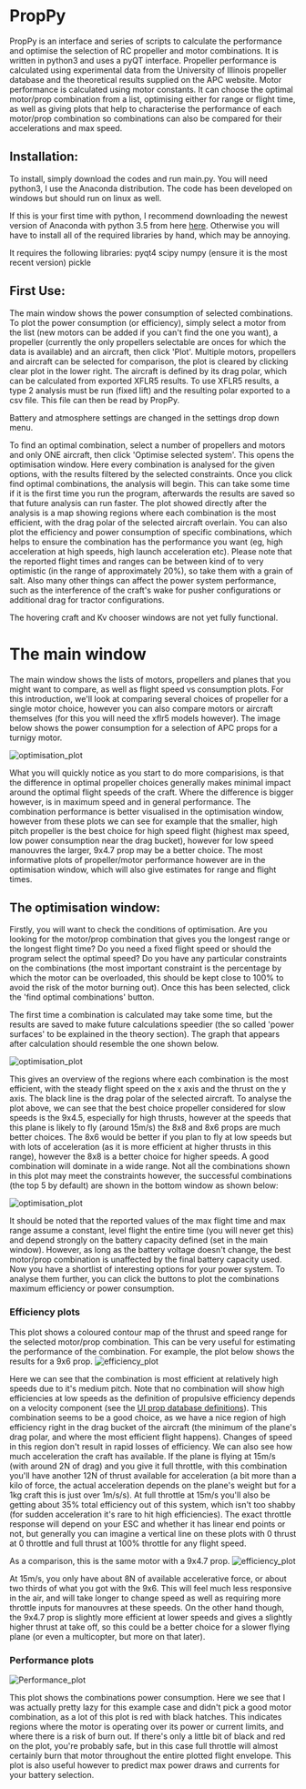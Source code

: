 # PropPy
PropPy is an interface and series of scripts to calculate the performance and optimise the selection of RC propeller and motor combinations. It is written in python3 and uses a pyQT interface. Propeller performance is calculated using experimental data from the University of Illinois propeller database and the theoretical results supplied on the APC website. Motor performance is calculated using motor constants. It can choose the optimal motor/prop combination from a list, optimising either for range or flight time, as well as giving plots that help to characterise the performance of each motor/prop combination so combinations can also be compared for their accelerations and max speed.

## Installation:
To install, simply download the codes and run main.py. You will need python3, I use the Anaconda distribution. The code has been developed on windows but should run on linux as well.

If this is your first time with python, I recommend downloading the newest version of Anaconda with python 3.5 from here [here](https://www.continuum.io/downloads). Otherwise you will have to install all of the required libraries by hand, which may be annoying.


It requires the following libraries:
pyqt4
scipy
numpy (ensure it is the most recent version)
pickle


## First Use:
The main window shows the power consumption of selected combinations. To plot the power consumption (or efficiency), simply select a motor from the list (new motors can be added if you can't find the one you want), a propeller (currently the only propellers selectable are onces for which the data is available) and an aircraft, then click 'Plot'. Multiple motors, propellers and aircraft can be selected for comparison, the plot is cleared by clicking clear plot in the lower right. The aircraft is defined by its drag polar, which can be calculated from exported XFLR5 results. To use XFLR5 results, a type 2 analysis must be run (fixed lift) and the resulting polar exported to a csv file. This file can then be read by PropPy.

Battery and atmosphere settings are changed in the settings drop down menu.

To find an optimal combination, select a number of propellers and motors and only ONE aircraft, then click 'Optimise selected system'. This opens the optimisation window. Here every combination is analysed for the given options, with the results filtered by the selected constraints. Once you click find optimal combinations, the analysis will begin. This can take some time if it is the first time you run the program, afterwards the results are saved so that future analysis can run faster. The plot showed directly after the analysis is a map showing regions where each combination is the most efficient, with the drag polar of the selected aircraft overlain. You can also plot the efficiency and power consumption of specific combinations, which helps to ensure the combination has the performance you want (eg, high acceleration at high speeds, high launch acceleration etc). Please note that the reported flight times and ranges can be between kind of to very optimistic (in the range of approximately 20%), so take them with a grain of salt. Also many other things can affect the power system performance, such as the interference of the craft's wake for pusher configurations or additional drag for tractor configurations.

The hovering craft and Kv chooser windows are not yet fully functional.

# The main window
The main window shows the lists of motors, propellers and planes that you might want to compare, as well as flight speed vs consumption plots. For this introduction, we'll look at comparing several choices of propeller for a single motor choice, however you can also compare motors or aircraft themselves (for this you will need the xflr5 models however). The image below shows the power consumption for a selection of APC props for a turnigy motor.

![optimisation_plot](/img/example1.png)

What you will quickly notice as you start to do more comparisions, is that the difference in optimal propeller choices generally makes minimal impact around the optimal flight speeds of the craft. Where the difference is bigger however, is in maximum speed and in general performance. The combination performance is better visualised in the optimisation window, however from these plots we can see for example that the smaller, high pitch propeller is the best choice for high speed flight (highest max speed, low power consumption near the drag bucket), however for low speed manouvres the larger, 9x4.7 prop may be a better choice. The most informative plots of propeller/motor performance however are in the optimisation window, which will also give estimates for range and flight times.

## The optimisation window:
Firstly, you will want to check the conditions of optimisation. Are you looking for the motor/prop combination that gives you the longest range or the longest flight time? Do you need a fixed flight speed or should the program select the optimal speed? Do you have any particular constraints on the combinations (the most important constraint is the percentage by which the motor can be overloaded, this should be kept close to 100% to avoid the risk of the motor burning out). Once this has been selected, click the 'find optimal combinations' button.

The first time a combination is calculated may take some time, but the results are saved to make future calculations speedier (the so called 'power surfaces' to be explained in the theory section). The graph that appears after calculation should resemble the one shown below.

![optimisation_plot](/img/example3.png)

This gives an overview of the regions where each combination is the most efficient, with the steady flight speed on the x axis and the thrust on the y axis. The black line is the drag polar of the selected aircraft. To analyse the plot above, we can see that the best choice propeller considered for slow speeds is the 9x4.5, especially for high thrusts, however at the speeds that this plane is likely to fly (around 15m/s) the 8x8 and 8x6 props are much better choices. The 8x6 would be better if you plan to fly at low speeds but with lots of acceleration (as it is more efficient at higher thrusts in this range), however the 8x8 is a better choice for higher speeds. A good combination will dominate in a wide range. Not all the combinations shown in this plot may meet the constraints however, the successful combinations (the top 5 by default) are shown in the bottom window as shown below:

![optimisation_plot](/img/example_5.png)

It should be noted that the reported values of the max flight time and max range assume a constant, level flight the entire time (you will never get this) and depend strongly on the battery capacity defined (set in the main window). However, as long as the battery voltage doesn't change, the best motor/prop combination is unaffected by the final battery capacity used. Now you have a shortlist of interesting options for your power system. To analyse them further, you can click the buttons to plot the combinations maximum efficiency or power consumption.

### Efficiency plots
This plot shows a coloured contour map of the thrust and speed range for the selected motor/prop combination. This can be very useful for estimating the performance of the combination. For example, the plot below shows the results for a 9x6 prop.
![efficiency_plot](/img/efficiency.png)

Here we can see that the combination is most efficient at relatively high speeds due to it's medium pitch. Note that no combination will show high efficiencies at low speeds as the definition of propulsive efficiency depends on a velocity component (see the  [UI prop database definitions](http://m-selig.ae.illinois.edu/props/propDB.html)). This combination seems to be a good choice, as we have a nice region of high efficiency right in the drag bucket of the aircraft (the minimum of the plane's drag polar, and where the most efficient flight happens). Changes of speed in this region don't result in rapid losses of efficiency. We can also see how much acceleration the craft has available. If the plane is flying at 15m/s (with around 2N of drag) and you give it full throttle, with this combination you'll have another 12N of thrust available for acceleration (a bit more than a kilo of force, the actual acceleration depends on the plane's weight but for a 1kg craft this is just over 1m/s/s). At full throttle at 15m/s you'll also be getting about 35% total efficiency out of this system, which isn't too shabby (for sudden acceleration it's rare to hit high efficiencies). The exact throttle response will depend on your ESC and whether it has linear end points or not, but generally you can imagine a vertical line on these plots with 0 thrust at 0 throttle and full thrust at 100% throttle for any flight speed.

As a comparison, this is the same motor with a 9x4.7 prop.
![efficiency_plot](/img/efficiency2.png)

At 15m/s, you only have about 8N of available accelerative force, or about two thirds of what you got with the 9x6. This will feel much less responsive in the air, and will take longer to change speed as well as requiring more throttle inputs for manouvres at these speeds. On the other hand though, the 9x4.7 prop is slightly more efficient at lower speeds and gives a slightly higher thrust at take off, so this could be a better choice for a slower flying plane (or even a multicopter, but more on that later).

### Performance plots
![Performance_plot](/img/power.png)

This plot shows the combinations power consumption. Here we see that I was actually pretty lazy for this example case and didn't pick a good motor combination, as a lot of this plot is red with black hatches. This indicates regions where the motor is operating over its power or current limits, and where there is a risk of burn out. If there's only a little bit of black and red on the plot, you're probably safe, but in this case full throttle will almost certainly burn that motor throughout the entire plotted flight envelope. This plot is also useful however to predict max power draws and currents for your battery selection.

